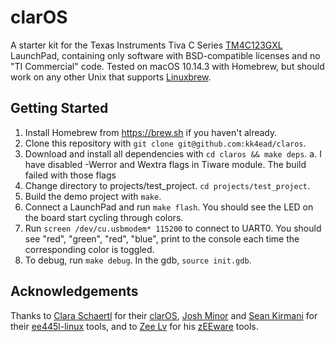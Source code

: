 # clarOS

A starter kit for the Texas Instruments Tiva C Series [TM4C123GXL][launchpad]
LaunchPad, containing only software with BSD-compatible licenses and no
"TI Commercial" code. Tested on macOS 10.14.3 with Homebrew, but should work
on any other Unix that supports [Linuxbrew][linuxbrew].

## Getting Started

1. Install Homebrew from <https://brew.sh> if you haven't already.
2. Clone this repository with `git clone git@github.com:kk4ead/claros`.
3. Download and install all dependencies with `cd claros && make deps`.
    a. I have disabled -Werror and Wextra flags in Tiware module. The build
        failed with those flags
4. Change directory to projects/test\_project. `cd projects/test_project`.
5. Build the demo project with `make`.
6. Connect a LaunchPad and run `make flash`.
   You should see the LED on the board start cycling through colors.
7. Run `screen /dev/cu.usbmodem* 115200` to connect to UART0. You should
   see "red", "green", "red", "blue", print to the console each time the
   corresponding color is toggled.
8. To debug, run `make debug`. In the gdb, `source init.gdb`.

## Acknowledgements

Thanks to [Clara Schaertl][kk4ead] for their [clarOS][clarOS], [Josh Minor][jishminor] and [Sean Kirmani][kirmani] for their
[ee445l-linux][ee445l-linux] tools, and to [Zee Lv][ZeeLivermorium] for his
[zEEware][zEEware] tools.

[launchpad]: http://www.ti.com/tool/EK-TM4C123GXL
[linuxbrew]: http://linuxbrew.sh
[jishminor]: https://github.com/jishminor
[kirmani]: https://github.com/kirmani
[ee445l-linux]: https://github.com/jishminor/ee445l-linux
[ZeeLivermorium]: https://github.com/ZeeLivermorium
[zEEware]: https://github.com/ZeeLivermorium/zEEware
[clarOS]: https://github.com/kk4ead
[kk4ead]: https://github.com/kk4ead

